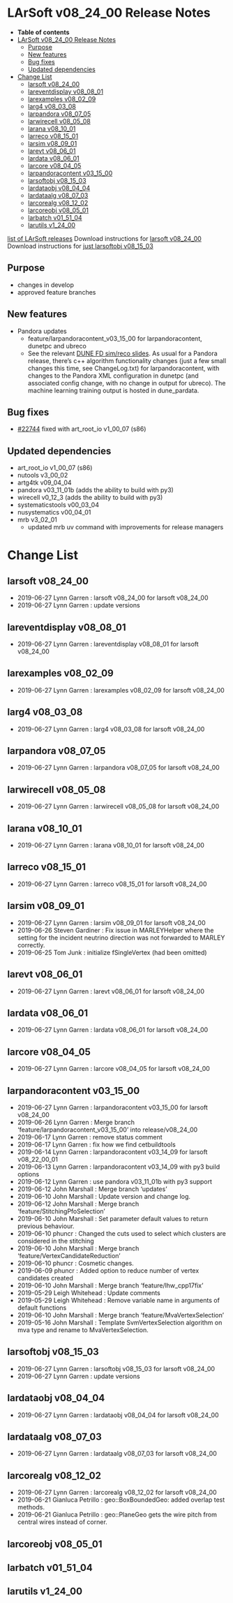 LArSoft v08_24_00 Release Notes
======================================================================

-   **Table of contents**
-   [LArSoft v08_24_00 Release Notes](#LArSoft-v08_24_00-Release-Notes)
    -   [Purpose](#Purpose)
    -   [New features](#New-features)
    -   [Bug fixes](#Bug-fixes)
    -   [Updated dependencies](#Updated-dependencies)
-   [Change List](#Change-List)
    -   [larsoft v08_24_00](#larsoft-v08_24_00)
    -   [lareventdisplay v08_08_01](#lareventdisplay-v08_08_01)
    -   [larexamples v08_02_09](#larexamples-v08_02_09)
    -   [larg4 v08_03_08](#larg4-v08_03_08)
    -   [larpandora v08_07_05](#larpandora-v08_07_05)
    -   [larwirecell v08_05_08](#larwirecell-v08_05_08)
    -   [larana v08_10_01](#larana-v08_10_01)
    -   [larreco v08_15_01](#larreco-v08_15_01)
    -   [larsim v08_09_01](#larsim-v08_09_01)
    -   [larevt v08_06_01](#larevt-v08_06_01)
    -   [lardata v08_06_01](#lardata-v08_06_01)
    -   [larcore v08_04_05](#larcore-v08_04_05)
    -   [larpandoracontent v03_15_00](#larpandoracontent-v03_15_00)
    -   [larsoftobj v08_15_03](#larsoftobj-v08_15_03)
    -   [lardataobj v08_04_04](#lardataobj-v08_04_04)
    -   [lardataalg v08_07_03](#lardataalg-v08_07_03)
    -   [larcorealg v08_12_02](#larcorealg-v08_12_02)
    -   [larcoreobj v08_05_01](#larcoreobj-v08_05_01)
    -   [larbatch v01_51_04](#larbatch-v01_51_04)
    -   [larutils v1_24_00](#larutils-v1_24_00)

[list of LArSoft releases](LArSoft_release_list)
Download instructions for [larsoft v08_24_00](http://scisoft.fnal.gov/scisoft/bundles/larsoft/v08_24_00/larsoft-v08_24_00.html)
Download instructions for [just larsoftobj v08_15_03](http://scisoft.fnal.gov/scisoft/bundles/larsoftobj/v08_15_03/larsoftobj-v08_15_03.html)

Purpose
--------------------

-   changes in develop
-   approved feature branches

New features
------------------------------

-   Pandora updates
    -   feature/larpandoracontent_v03_15_00 for larpandoracontent, dunetpc and ubreco
    -   See the relevant [DUNE FD sim/reco slides](https://indico.fnal.gov/event/21007/contribution/3/material/slides/0.pdf). As usual for a Pandora release, there’s c++ algorithm functionality changes (just a few small changes this time, see ChangeLog.txt) for larpandoracontent, with changes to the Pandora XML configuration in dunetpc (and associated config change, with no change in output for ubreco). The machine learning training output is hosted in dune_pardata.

Bug fixes
------------------------

-   [\#22744](/redmine/issues/22744 "Bug: Cannot read old argoneut data (Closed)") fixed with art_root_io v1_00_07 (s86)

Updated dependencies
----------------------------------------------

-   art_root_io v1_00_07 (s86)
-   nutools v3_00_02
-   artg4tk v09_04_04
-   pandora v03_11_01b (adds the ability to build with py3)
-   wirecell v0_12_3 (adds the ability to build with py3)
-   systematicstools v00_03_04
-   nusystematics v00_04_01
-   mrb v3_02_01
    -   updated mrb uv command with improvements for release managers

Change List
============================

larsoft v08_24_00
------------------------------------------

-   2019-06-27 Lynn Garren : larsoft v08_24_00 for larsoft v08_24_00
-   2019-06-27 Lynn Garren : update versions

lareventdisplay v08_08_01
----------------------------------------------------------

-   2019-06-27 Lynn Garren : lareventdisplay v08_08_01 for larsoft v08_24_00

larexamples v08_02_09
--------------------------------------------------

-   2019-06-27 Lynn Garren : larexamples v08_02_09 for larsoft v08_24_00

larg4 v08_03_08
--------------------------------------

-   2019-06-27 Lynn Garren : larg4 v08_03_08 for larsoft v08_24_00

larpandora v08_07_05
------------------------------------------------

-   2019-06-27 Lynn Garren : larpandora v08_07_05 for larsoft v08_24_00

larwirecell v08_05_08
--------------------------------------------------

-   2019-06-27 Lynn Garren : larwirecell v08_05_08 for larsoft v08_24_00

larana v08_10_01
----------------------------------------

-   2019-06-27 Lynn Garren : larana v08_10_01 for larsoft v08_24_00

larreco v08_15_01
------------------------------------------

-   2019-06-27 Lynn Garren : larreco v08_15_01 for larsoft v08_24_00

larsim v08_09_01
----------------------------------------

-   2019-06-27 Lynn Garren : larsim v08_09_01 for larsoft v08_24_00
-   2019-06-26 Steven Gardiner : Fix issue in MARLEYHelper where the setting for the incident neutrino direction was not forwarded to MARLEY correctly.
-   2019-06-25 Tom Junk : initialize fSingleVertex (had been omitted)

larevt v08_06_01
----------------------------------------

-   2019-06-27 Lynn Garren : larevt v08_06_01 for larsoft v08_24_00

lardata v08_06_01
------------------------------------------

-   2019-06-27 Lynn Garren : lardata v08_06_01 for larsoft v08_24_00

larcore v08_04_05
------------------------------------------

-   2019-06-27 Lynn Garren : larcore v08_04_05 for larsoft v08_24_00

larpandoracontent v03_15_00
--------------------------------------------------------------

-   2019-06-27 Lynn Garren : larpandoracontent v03_15_00 for larsoft v08_24_00
-   2019-06-26 Lynn Garren : Merge branch ‘feature/larpandoracontent_v03_15_00’ into release/v08_24_00
-   2019-06-17 Lynn Garren : remove status comment
-   2019-06-17 Lynn Garren : fix how we find cetbuildtools
-   2019-06-14 Lynn Garren : larpandoracontent v03_14_09 for larsoft v08_22_00_01
-   2019-06-13 Lynn Garren : larpandoracontent v03_14_09 with py3 build options
-   2019-06-12 Lynn Garren : use pandora v03_11_01b with py3 support
-   2019-06-12 John Marshall : Merge branch ‘updates’
-   2019-06-10 John Marshall : Update version and change log.
-   2019-06-12 John Marshall : Merge branch ‘feature/StitchingPfoSelection’
-   2019-06-10 John Marshall : Set parameter default values to return previous behaviour.
-   2019-06-10 phuncr : Changed the cuts used to select which clusters are considered in the stitching
-   2019-06-10 John Marshall : Merge branch ‘feature/VertexCandidateReduction’
-   2019-06-10 phuncr : Cosmetic changes.
-   2019-06-09 phuncr : Added option to reduce number of vertex candidates created
-   2019-06-10 John Marshall : Merge branch ‘feature/lhw_cpp17fix’
-   2019-05-29 Leigh Whitehead : Update comments
-   2019-05-29 Leigh Whitehead : Remove variable name in arguments of default functions
-   2019-06-10 John Marshall : Merge branch ‘feature/MvaVertexSelection’
-   2019-05-16 John Marshall : Template SvmVertexSelection algorithm on mva type and rename to MvaVertexSelection.

larsoftobj v08_15_03
------------------------------------------------

-   2019-06-27 Lynn Garren : larsoftobj v08_15_03 for larsoft v08_24_00
-   2019-06-27 Lynn Garren : update versions

lardataobj v08_04_04
------------------------------------------------

-   2019-06-27 Lynn Garren : lardataobj v08_04_04 for larsoft v08_24_00

lardataalg v08_07_03
------------------------------------------------

-   2019-06-27 Lynn Garren : lardataalg v08_07_03 for larsoft v08_24_00

larcorealg v08_12_02
------------------------------------------------

-   2019-06-27 Lynn Garren : larcorealg v08_12_02 for larsoft v08_24_00
-   2019-06-21 Gianluca Petrillo : geo::BoxBoundedGeo: added overlap test methods.
-   2019-06-21 Gianluca Petrillo : geo::PlaneGeo gets the wire pitch from central wires instead of corner.

larcoreobj v08_05_01
------------------------------------------------

larbatch v01_51_04
--------------------------------------------

larutils v1_24_00
------------------------------------------
